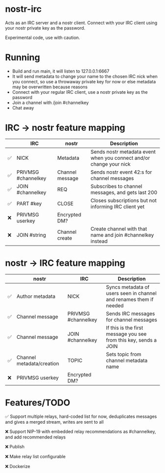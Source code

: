 # nostr-irc
Acts as an IRC server and a nostr client. Connect with your IRC client using your nostr private key as the password.

Experimental code, use with caution.

# Running

- Build and run main, it will listen to 127.0.0.1:6667
- It will send metadata to change your name to the chosen IRC nick when you connect, so use a throwaway private key for now or else metadata may be overwritten because reasons
- Connect with your regular IRC client, use a nostr private key as the password
- Join a channel with /join #channelkey
- Chat away

# IRC -> nostr feature mapping

|     | IRC                 | nostr           | Description                                                         |
|-----|---------------------|-----------------|---------------------------------------------------------------------|
| ✅   | NICK                | Metadata        | Sends nostr metadata event when you connect and/or change your nick |
| ✅   | PRIVMSG #channelkey | Channel message | Sends nostr event 42:s for channel messages                         |
| ✅   | JOIN #channelkey    | REQ             | Subscribes to channel messages, and gets last 200                   |
| ✅   | PART #key           | CLOSE           | Closes subscriptions but not informing IRC client yet               |
| ❌   | PRIVMSG userkey     | Encrypted DM?   |                                                                     |
| ❌   | JOIN #string        | Channel create  | Create channel with that name and join #channelkey instead          |

# nostr -> IRC feature mapping

|     | nostr                     | IRC                 | Description                                                        |
|-----|---------------------------|---------------------|--------------------------------------------------------------------|
| ✅   | Author metadata           | NICK                | Syncs metadata of users seen in channel and renames them if needed |
| ✅   | Channel message           | PRIVMSG #channelkey | Sends IRC messages for channel messages                            |
| ✅   | Channel message           | JOIN #channelkey    | If this is the first message you see from this key, sends a JOIN   |
| ✅   | Channel metadata/creation | TOPIC               | Sets topic from channel metadata name                              |
| ❌   | PRIVMSG userkey           | Encrypted DM?       |                                                                    |

# Features/TODO

✅ Support multiple relays, hard-coded list for now, deduplicates messages and gives a merged stream, writes are sent to all

❌ Support NIP-19 with embedded relay recommendations as #channelkey, and add recommended relays

❌ Publish

❌ Make relay list configurable

❌ Dockerize
